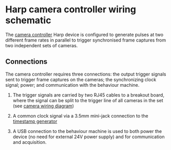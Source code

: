 # Harp camera controller wiring schematic

The [camera controller](./camera_controller.md) Harp device is configured to generate pulses at two different frame rates in parallel to trigger synchronised frame captures from two independent sets of cameras.

## Connections
The camera controller requires three connections: the output trigger signals sent to trigger frame captures on the cameras; the synchronizing clock signal; power; and communication with the behaviour machine.

1. The trigger signals are carried by two RJ45 cables to a breakout board, where the signal can be split to the trigger line of all cameras in the set (see [camera wiring diagram](./Camera.svg))

2. A common clock signal via a 3.5mm mini-jack connection to the [timestamp generator](./Timestamp_generator.svg)

3. A USB connection to the behaviour machine is used to both power the device  (no need for external 24V power supply) and for communication and acquisition.
